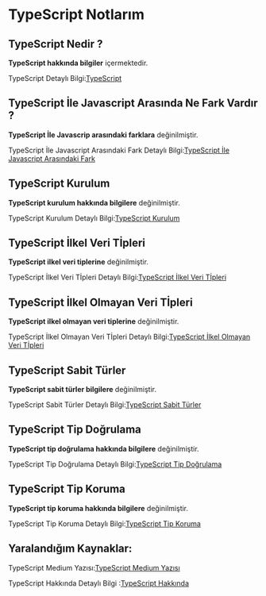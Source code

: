 # TypeScript Notlarım

## TypeScript Nedir ?
**TypeScript hakkında bilgiler** içermektedir.
 
TypeScript Detaylı Bilgi:[TypeScript](https://github.com/kaankaltakkiran/Linux_notlarim/blob/main/TypeScript_notlar%C4%B1m/typeScript_nedir.md)

## TypeScript İle Javascript Arasında Ne Fark Vardır ?
**TypeScript İle Javascrip arasındaki farklara** değinilmiştir.
 
TypeScript İle Javascript Arasındaki Fark Detaylı Bilgi:[TypeScript İle Javascript Arasındaki Fark](https://github.com/kaankaltakkiran/Linux_notlarim/blob/main/TypeScript_notlar%C4%B1m/typescript_vs_javascript.md)

## TypeScript Kurulum 
**TypeScript kurulum hakkında bilgilere** değinilmiştir.
 
TypeScript Kurulum  Detaylı Bilgi:[TypeScript Kurulum ](https://github.com/kaankaltakkiran/Linux_notlarim/blob/main/TypeScript_notlar%C4%B1m/kurulum%20_ve_%20tsc.md)

## TypeScript İlkel  Veri Tİpleri 
**TypeScript ilkel  veri tiplerine** değinilmiştir.
 
TypeScript İlkel Veri Tİpleri Detaylı Bilgi:[TypeScript İlkel Veri Tİpleri](https://github.com/kaankaltakkiran/Linux_notlarim/blob/main/TypeScript_notlar%C4%B1m/ilkel_veri_tipleri.md)

## TypeScript İlkel Olmayan Veri Tİpleri 
**TypeScript ilkel olmayan veri tiplerine** değinilmiştir.
 
TypeScript İlkel Olmayan Veri Tİpleri Detaylı Bilgi:[TypeScript İlkel Olmayan Veri Tİpleri](https://github.com/kaankaltakkiran/Linux_notlarim/blob/main/TypeScript_notlar%C4%B1m/ilkel_olmayan_veri_tipleri.md)

## TypeScript Sabit Türler 
**TypeScript sabit türler bilgilere** değinilmiştir.
 
TypeScript Sabit Türler Detaylı Bilgi:[TypeScript Sabit Türler ](https://github.com/kaankaltakkiran/Linux_notlarim/blob/main/TypeScript_notlar%C4%B1m/sabit_t%C3%BCrler.md)

## TypeScript Tip Doğrulama 
**TypeScript tip doğrulama hakkında bilgilere** değinilmiştir.
 
TypeScript Tip Doğrulama Detaylı Bilgi:[TypeScript Tip Doğrulama ](https://github.com/kaankaltakkiran/Linux_notlarim/blob/main/TypeScript_notlar%C4%B1m/tip_do%C4%9Fruluma.md)
## TypeScript Tip Koruma 

**TypeScript tip koruma hakkında bilgilere** değinilmiştir.
 
TypeScript Tip Koruma  Detaylı Bilgi:[TypeScript Tip Koruma ](https://github.com/kaankaltakkiran/Linux_notlarim/blob/main/TypeScript_notlar%C4%B1m/tip_koruma.md)

## Yaralandığım Kaynaklar:

TypeScript Medium Yazısı:[TypeScript Medium Yazısı ](https://medium.com/@ozgancan9/typescript-nedir-f34372e12056)

TypeScript Hakkında Detaylı Bilgi :[TypeScript Hakkında ](https://typescript-notlari.vercel.app/docs/intro)


